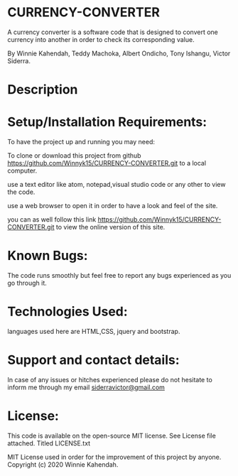 # CURRENCY-CONVERTER
A currency converter is a software code that is designed to convert one currency into another in order to check its corresponding value.

By Winnie Kahendah, Teddy Machoka, Albert Ondicho, Tony Ishangu, Victor Siderra.

# Description


# Setup/Installation Requirements:

To have the project up and running you may need:

To clone or download this project from github https://github.com/Winnyk15/CURRENCY-CONVERTER.git to a local computer.

use a text editor like atom, notepad,visual studio code or any other to view the code.

use a web browser to open it in order to have a look and feel of the site.

you can as well follow this link https://github.com/Winnyk15/CURRENCY-CONVERTER.git to view the online version of this site.

# Known Bugs:

The code runs smoothly but feel free to report any bugs experienced as you go through it. 

# Technologies Used:

languages used here are HTML,CSS, jquery and bootstrap.

# Support and contact details:

In case of any issues or hitches experienced please do not hesitate to inform me through my email siderravictor@gmail.com

# License:

This code is available on the open-source MIT license. See License file attached. Titled LICENSE.txt

MIT License used in order for the improvement of this project by anyone. Copyright (c) 2020 Winnie Kahendah.
